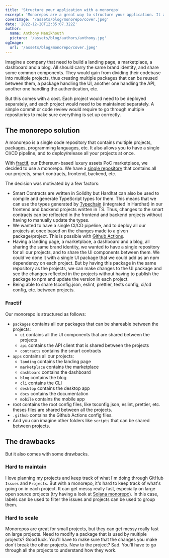 ```yaml
---
title: 'Structure your application with a monorepo'
excerpt: 'Monorepos are a great way to structure your application. It allows you to have a single repository for all your projects, and to share code between them. But it also comes with some drawbacks. Let's see if it's the right solution for you.'
coverImage: '/assets/blog/monorepo/cover.jpeg'
date: '2022-12-20T12:35:07.322Z'
author:
  name: Anthony Manikhouth
  picture: '/assets/blog/authors/anthony.jpg'
ogImage:
  url: '/assets/blog/monorepo/cover.jpeg'
---
```


Imagine a company that need to build a landing page, a marketplace, a dashboard and a blog. All should carry the same brand identity, and share some common components. They would gain from dividing their codebase into multiple projects, thus creating multiple packages that can be reused between them, a package handling the UI, another one handling the API, another one handling the authentication, etc. 

But this comes with a cost. Each project would need to be deployed separately, and each project would need to be maintained separately. A simple commit or code review would require to go through multiple repositories to make sure everything is set up correctly.

## The monorepo solution
A monorepo is a single code repository that contains multiple projects, packages, programming languages, etc. It also allows you to have a single CI/CD pipeline, and to deploy/release all your projects at once. 

With [fractif](https://fractif-landing-78ku3tpwv-fractif.vercel.app), our Ethereum-based luxury assets PoC marketplace, we decided to use a monorepo. We have a [single repository](https://github.com/Fractif/fractif) that contains all our projects, smart contracts, frontend, backend, etc.

The decision was motivated by a few factors:
- Smart Contracts are written in Solidity but Hardhat can also be used to compile and generate TypeScript types for them. This means that we can use the types generated by [Typechain](https://github.com/dethcrypto/TypeChain) (integrated in Hardhat) in our frontend and backend projects written in TS. Thus, changes to the smart contracts can be reflected in the frontend and backend projects without having to manually update the types.
- We wanted to have a single CI/CD pipeline, and to deploy all our projects at once based on the changes made to a given package/project. This is possible with [Github Actions](https://github.com/features/actions).
- Having a landing page, a marketplace, a dashboard and a blog, all sharing the same brand identity, we wanted to have a single repository for all our projects, and to share the UI components between them. We could've done it with a single UI package that we could add as an npm dependency on each project. But by having this package in the same repository as the projects, we can make changes to the UI package and see the changes reflected in the projects without having to publish the package to npm and update the version in each project.
- Being able to share tsconfig.json, eslint, prettier, tests config, ci/cd config, etc. between projects.

### Fractif
Our monorepo is structured as follows:
- `packages` contains all our packages that can be shareable between the projects:
  - `ui` contains all the UI components that are shared between the projects
  - `api` contains the API client that is shared between the projects
  - `contracts` contains the smart contracts
- `apps` contains all our projects:
  - `landing` contains the landing page
  - `marketplace` contains the marketplace
  - `dashboard` contains the dashboard
  - `blog` contains the blog
  - `cli` contains the CLI
  - `desktop` contains the desktop app
  - `docs` contains the documentation
  - `mobile` contains the mobile app
- root contains the root config files, like tsconfig.json, eslint, prettier, etc. theses files are shared between all the projects.
- `.github` contains the Github Actions config files.
- And you can imagine other folders like `scripts` that can be shared between projects.

## The drawbacks
But it also comes with some drawbacks. 
### Hard to maintain
I love planning my projects and keep track of what I'm doing through GitHub `Issues` and `Projects`. But with a monorepo, it's hard to keep track of what's going on in each project. It can get messy really fast, especially on large open source projects (try having a look at [Solana monorepo](https://github.com/solana-labs/solana/issues)). In this case, labels can be used to filter the issues and projects can be used to group them.
### Hard to scale
Monorepos are great for small projects, but they can get messy really fast on large projects. Need to modify a package that is used by multiple projects? Good luck. You'll have to make sure that the changes you make don't break the other projects. New to the project? Sad. You'll have to go through all the projects to understand how they work.